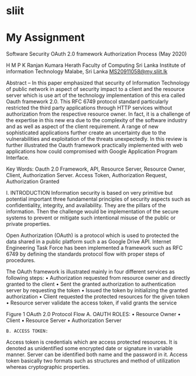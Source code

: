 # sliit
# My Assignment 
Software Security
OAuth 2.0 framework Authorization Process (May 2020)

H M P K Ranjan Kumara Herath
Faculty of Computing 
Sri Lanka Institute of information Technology
Malabe, Sri Lanka
MS20911058@my.sliit.lk
	
Abstract – In this paper emphasized that security of Information Technology of public network in aspect of security impact to a client and the resource server which is use art of the technology implementation of this era called Oauth framework 2.0.  This RFC 6749 protocol standard particularly restricted the third party applications through HTTP services without authorization from the respective resource owner.  In fact, it is a challenge of the expertise in this new era due to the complexity of the software industry and as well as aspect of the client requirement. A range of new sophisticated applications further create an uncertainty due to the vulnerabilities and exploitation of the threats unexpectedly. In this review is further illustrated the Oauth framework practically implemented with web applications how could compromised with Google Application Program Interface. 

Key Words: Oauth 2.0 Framework, API, Resource Server, Resource Owner, Client, Authorization Server. Access Token, Authorization Request, Authorization Granted   

I. INTRODUCTION
Information security is based on very primitive but potential important three fundamental principles of security aspects such as confidentiality, integrity, and availability. They are the pillars of the information. Then the challenge would be implementation of the secure systems to prevent or mitigate such intentional misuse of the public or private properties. 

Open Authorization (OAuth) is a protocol which is used to protected the data shared in a public platform such a as Google Drive API. Internet Engineering Task Force has been implemented a framework such as RFC 6749 by defining the standards protocol flow with proper steps of procedures. 

The OAuth framework is illustrated mainly in four different services as following steps:
    • Authorization requested from resource owner and directly granted to the client
    • Sent the granted authorization to authentication server by requesting the token 
    • Issued the token by initializing the granted authorization
    • Client requested the protected resources for the given token
    • Resource server validate the access token, if valid grants the service     

 











Figure 1 OAuth 2.0 Protocol Flow
    A. OAUTH ROLES:
    • Resource Owner
    • Client
    • Resource Server
    • Authorization Server 

    B. ACCESS TOKEN:
Access token is credentials which are access protected resources. It is denoted as unidentified some encrypted date or signature in variable manner. Server can be identified both name and the password in it. Access token basically two formats such as structures and method of utilization whereas cryptographic properties.  
